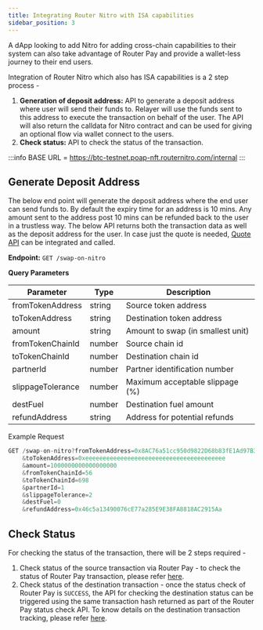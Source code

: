 ```yaml
---
title: Integrating Router Nitro with ISA capabilities
sidebar_position: 3
---
```


A dApp looking to add Nitro for adding cross-chain capabilities to their system can also take advantage of Router Pay and provide a wallet-less journey to their end users.

Integration of Router Nitro which also has ISA capabilities is a 2 step process -
1. **Generation of deposit address:** API to generate a deposit address where user will send their funds to.  Relayer will use the funds sent to this address to execute the transaction on behalf of the user. The API will also return the calldata for Nitro contract and can be used for giving an optional flow via wallet connect to the users.
2. **Check status:** API to check the status of the transaction.

:::info
BASE URL = https://btc-testnet.poap-nft.routernitro.com/internal
:::


## Generate Deposit Address
The below end point will generate the deposit address where the end user can send funds to. By default the expiry time for an address is 10 mins. Any amount sent to the address post 10 mins can be refunded back to the user in a trustless way. 
The below API returns both the transaction data as well as the deposit address for the user. In case just the quote is needed, [Quote API](../../../develop/asset-transfer-via-nitro/tools/nitro-pathfinder-api/performing-cross-chain-transaction/request-quote) can be integrated and called.

**Endpoint:** `GET /swap-on-nitro`

**Query Parameters**

| **Parameter** |	**Type** |	**Description** |
| --------------------- | -------------------------- | ------------------------ |
fromTokenAddress |	string |	Source token address
toTokenAddress |	string |	Destination token address
amount |	string |	Amount to swap (in smallest unit)
fromTokenChainId |	number |	Source chain id
toTokenChainId |	number |	Destination chain id
partnerId |	number |	Partner identification number
slippageTolerance |	number |	Maximum acceptable slippage (%)
destFuel |	number |	Destination fuel amount
refundAddress |	string |	Address for potential refunds

Example Request
```jsx
GET /swap-on-nitro?fromTokenAddress=0x8AC76a51cc950d9822D68b83fE1Ad97B32Cd580d
    &toTokenAddress=0xeeeeeeeeeeeeeeeeeeeeeeeeeeeeeeeeeeeeeeee
    &amount=1000000000000000000
    &fromTokenChainId=56
    &toTokenChainId=698
    &partnerId=1
    &slippageTolerance=2
    &destFuel=0
    &refundAddress=0x46c5a13490076cE77a285E9E38FA8818AC2915Aa
```

## Check Status
For checking the status of the transaction, there will be 2 steps required -
1. Check status of the source transaction via Router Pay - to check the status of Router Pay transaction, please refer [here](../dapp-integration/#check-status).
2. Check status of the destination transaction - once the status check of Router Pay is `SUCCESS`, the API for checking the destination status can be triggered using the same transaction hash returned as part of the Router Pay status check API. To know details on the destination transaction tracking, please refer [here](../../../develop/asset-transfer-via-nitro/tools/nitro-pathfinder-api/performing-cross-chain-transaction/check-status).